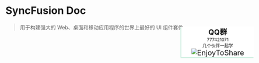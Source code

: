 # **SyncFusion Doc**

> 用于构建强大的 Web、桌面和移动应用程序的世界上最好的 UI 组件套件

<div class="advertisement">
    <div class="Tencent_code">
        <strong><span>QQ群</span></strong><br>
        <span style="font-size: 12px;">777421071</span><br>
        <span style="font-size: 12px;">几个伙伴一起学</span>
        <img src="https://cdn.jsdelivr.net/gh/DotNeter-Hpf/Images/img/20220628133857.png" alt="EnjoyToShare" />
    </div>
</div>

<style>
      .advertisement {
      position: fixed;
      right: 50px;
      top: 150px;
      width: 200px;
      box-shadow: -2px 2px 2px 0px #c5ebda;
      z-index: 99;
      background-color: #fff;
      text-align: center;
      font-size: 20px;
      margin-bottom: 10px;
    }
</style>
